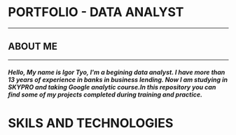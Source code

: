 # PORTFOLIO - DATA ANALYST
_________________________________________________________________________________________________________________________________________________________________________________________________________
## ABOUT ME
_________________________________________________________________________________________________________________________________________________________________________________________________________
##### Hello, My name is Igor Tyo, I'm a begining data analyst. I have more than 13 years of experience in banks in business lending. Now I am studying in SKYPRO and taking Google analytic course.In this repository you can find some of my projects completed during training and practice. 
# SKILS AND TECHNOLOGIES
